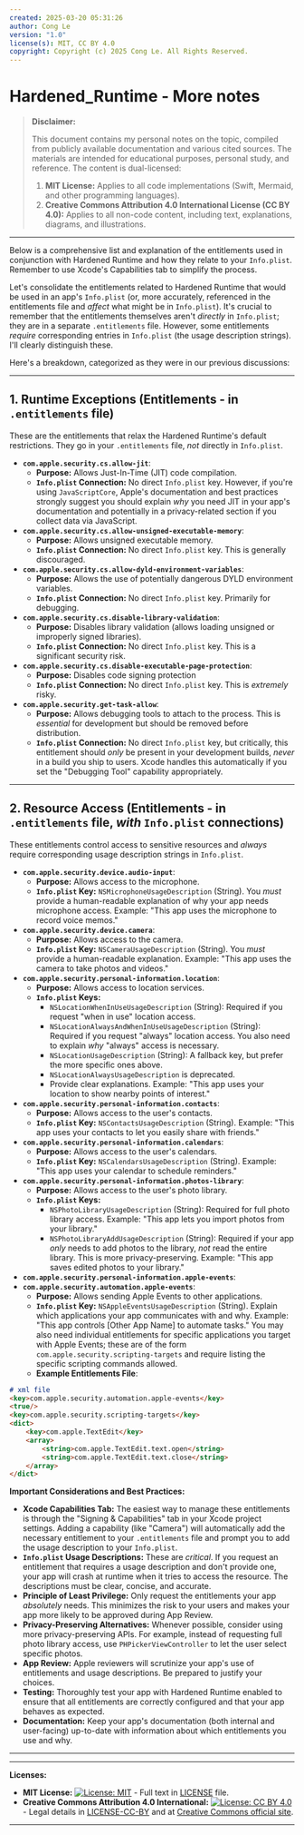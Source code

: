 ```yaml
---
created: 2025-03-20 05:31:26
author: Cong Le
version: "1.0"
license(s): MIT, CC BY 4.0
copyright: Copyright (c) 2025 Cong Le. All Rights Reserved.
---
```




# Hardened_Runtime - More notes
> **Disclaimer:**
>
> This document contains my personal notes on the topic,
> compiled from publicly available documentation and various cited sources.
> The materials are intended for educational purposes, personal study, and reference.
> The content is dual-licensed:
> 1. **MIT License:** Applies to all code implementations (Swift, Mermaid, and other programming languages).
> 2. **Creative Commons Attribution 4.0 International License (CC BY 4.0):** Applies to all non-code content, including text, explanations, diagrams, and illustrations.
---


Below is a comprehensive list and explanation of the entitlements used in conjunction with Hardened Runtime and how they relate to your `Info.plist`. Remember to use Xcode's Capabilities tab to simplify the process.




Let's consolidate the entitlements related to Hardened Runtime that would be used in an app's `Info.plist` (or, more accurately, referenced in the entitlements file and *affect* what might be in `Info.plist`). It's crucial to remember that the entitlements themselves aren't *directly* in `Info.plist`; they are in a separate `.entitlements` file. However, some entitlements *require* corresponding entries in `Info.plist` (the usage description strings). I'll clearly distinguish these.

Here's a breakdown, categorized as they were in our previous discussions:

---

## 1. Runtime Exceptions (Entitlements - in `.entitlements` file)

These are the entitlements that relax the Hardened Runtime's default restrictions. They go in your `.entitlements` file, *not* directly in `Info.plist`.

*   **`com.apple.security.cs.allow-jit`**:
    *   **Purpose:** Allows Just-In-Time (JIT) code compilation.
    *   **`Info.plist` Connection:**  No direct `Info.plist` key.  However, if you're using `JavaScriptCore`, Apple's documentation and best practices strongly suggest you should explain *why* you need JIT in your app's documentation and potentially in a privacy-related section if you collect data via JavaScript.
*   **`com.apple.security.cs.allow-unsigned-executable-memory`**:
    *   **Purpose:** Allows unsigned executable memory.
    *   **`Info.plist` Connection:** No direct `Info.plist` key. This is generally discouraged.
*   **`com.apple.security.cs.allow-dyld-environment-variables`**:
    *   **Purpose:** Allows the use of potentially dangerous DYLD environment variables.
    *   **`Info.plist` Connection:** No direct `Info.plist` key.  Primarily for debugging.
*   **`com.apple.security.cs.disable-library-validation`**:
    *   **Purpose:** Disables library validation (allows loading unsigned or improperly signed libraries).
    *   **`Info.plist` Connection:** No direct `Info.plist` key. This is a significant security risk.
*   **`com.apple.security.cs.disable-executable-page-protection`**:
    *    **Purpose:** Disables code signing protection
    *   **`Info.plist` Connection:** No direct `Info.plist` key. This is *extremely* risky.
*   **`com.apple.security.get-task-allow`**:
    *   **Purpose:** Allows debugging tools to attach to the process.  This is *essential* for development but should be removed before distribution.
    *   **`Info.plist` Connection:**  No direct `Info.plist` key, but critically, this entitlement should *only* be present in your development builds, *never* in a build you ship to users.  Xcode handles this automatically if you set the "Debugging Tool" capability appropriately.

---

## 2. Resource Access (Entitlements - in `.entitlements` file, *with* `Info.plist` connections)

These entitlements control access to sensitive resources and *always* require corresponding usage description strings in `Info.plist`.

*   **`com.apple.security.device.audio-input`**:
    *   **Purpose:** Allows access to the microphone.
    *   **`Info.plist` Key:**  `NSMicrophoneUsageDescription` (String).  You *must* provide a human-readable explanation of why your app needs microphone access. Example: "This app uses the microphone to record voice memos."
*   **`com.apple.security.device.camera`**:
    *   **Purpose:** Allows access to the camera.
    *   **`Info.plist` Key:** `NSCameraUsageDescription` (String).  You *must* provide a human-readable explanation. Example: "This app uses the camera to take photos and videos."
*   **`com.apple.security.personal-information.location`**:
    *   **Purpose:** Allows access to location services.
    *   **`Info.plist` Keys:**
        *   `NSLocationWhenInUseUsageDescription` (String): Required if you request "when in use" location access.
        *   `NSLocationAlwaysAndWhenInUseUsageDescription` (String): Required if you request "always" location access.  You also need to explain *why* "always" access is necessary.
        *   `NSLocationUsageDescription` (String): A fallback key, but prefer the more specific ones above.
        *   `NSLocationAlwaysUsageDescription` is deprecated.
        * Provide clear explanations. Example: "This app uses your location to show nearby points of interest."
*   **`com.apple.security.personal-information.contacts`**:
    *   **Purpose:** Allows access to the user's contacts.
    *   **`Info.plist` Key:** `NSContactsUsageDescription` (String).  Example: "This app uses your contacts to let you easily share with friends."
*   **`com.apple.security.personal-information.calendars`**:
    *   **Purpose:** Allows access to the user's calendars.
    *   **`Info.plist` Key:** `NSCalendarsUsageDescription` (String). Example: "This app uses your calendar to schedule reminders."
*   **`com.apple.security.personal-information.photos-library`**:
    *   **Purpose:** Allows access to the user's photo library.
    *   **`Info.plist` Keys:**
        *   `NSPhotoLibraryUsageDescription` (String): Required for full photo library access.  Example: "This app lets you import photos from your library."
        *   `NSPhotoLibraryAddUsageDescription` (String): Required if your app *only* needs to add photos to the library, *not* read the entire library.  This is more privacy-preserving. Example: "This app saves edited photos to your library."
*   **`com.apple.security.personal-information.apple-events`**:
*   **`com.apple.security.automation.apple-events`**:
    *   **Purpose:** Allows sending Apple Events to other applications.
    *   **`Info.plist` Key:** `NSAppleEventsUsageDescription` (String). Explain which applications your app communicates with and why. Example: "This app controls [Other App Name] to automate tasks."  You may also need individual entitlements for specific applications you target with Apple Events; these are of the form `com.apple.security.scripting-targets` and require listing the specific scripting commands allowed.
    * **Example Entitlements File**:


```md
# xml file 
<key>com.apple.security.automation.apple-events</key>
<true/>
<key>com.apple.security.scripting-targets</key>
<dict>
    <key>com.apple.TextEdit</key>
    <array>
        <string>com.apple.TextEdit.text.open</string>
        <string>com.apple.TextEdit.text.close</string>
    </array>
</dict>
```


**Important Considerations and Best Practices:**

*   **Xcode Capabilities Tab:** The easiest way to manage these entitlements is through the "Signing & Capabilities" tab in your Xcode project settings.  Adding a capability (like "Camera") will automatically add the necessary entitlement to your `.entitlements` file and prompt you to add the usage description to your `Info.plist`.
*   **`Info.plist` Usage Descriptions:** These are *critical*.  If you request an entitlement that requires a usage description and don't provide one, your app will crash at runtime when it tries to access the resource.  The descriptions must be clear, concise, and accurate.
*   **Principle of Least Privilege:**  Only request the entitlements your app *absolutely* needs.  This minimizes the risk to your users and makes your app more likely to be approved during App Review.
*   **Privacy-Preserving Alternatives:**  Whenever possible, consider using more privacy-preserving APIs.  For example, instead of requesting full photo library access, use `PHPickerViewController` to let the user select specific photos.
*   **App Review:** Apple reviewers will scrutinize your app's use of entitlements and usage descriptions.  Be prepared to justify your choices.
*   **Testing:**  Thoroughly test your app with Hardened Runtime enabled to ensure that all entitlements are correctly configured and that your app behaves as expected.
*   **Documentation:**  Keep your app's documentation (both internal and user-facing) up-to-date with information about which entitlements you use and why.

---



---
**Licenses:**

- **MIT License:**  [![License: MIT](https://img.shields.io/badge/License-MIT-yellow.svg)](LICENSE) - Full text in [LICENSE](LICENSE) file.
- **Creative Commons Attribution 4.0 International:** [![License: CC BY 4.0](https://licensebuttons.net/l/by/4.0/88x31.png)](LICENSE-CC-BY) - Legal details in [LICENSE-CC-BY](LICENSE-CC-BY) and at [Creative Commons official site](http://creativecommons.org/licenses/by/4.0/).

---